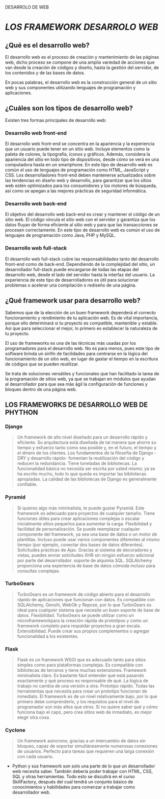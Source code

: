 DESARROLO DE WEB 

# *LOS FRAMEWORK DESARROLO WEB*

## ¿Qué es el desarrollo web?

El desarrollo web es el proceso de creación y mantenimiento de las páginas web, dicho proceso se compone de una amplia variedad de acciones que van desde la creación de códigos y diseño, hasta la gestión del servidor, de los contenidos y de las bases de datos.  

En pocas palabras, el desarrollo web es la construcción general de un sitio web y sus componentes utilizando lenguajes de programación y aplicaciones.

## ¿Cuáles son los tipos de desarrollo web?

Existen tres formas principales de desarrollo web:

### Desarrollo web front-end

 El desarrollo web front-end se concentra en la apariencia y la experiencia que un usuario puede tener en un sitio web. Incluye elementos como la paleta de colores, la tipografía, íconos y gráficos. Además, considera la apariencia del sitio en todo tipo de dispositivos, desde cómo se verá en una computadora hasta en un smartphone.
 En este tipo de desarrollo web es común el uso de lenguajes de programación como HTML, JavaScript y CSS.
 Los desarrolladores front-end deben mantenerse actualizados sobre las tendencias en diseño web y desarrollo, para garantizar que los sitios web estén optimizados para los consumidores y los motores de búsqueda, así como se apegan a las mejores prácticas de seguridad informática.

### Desarrollo web back-end

 El objetivo del desarrollo web back-end es crear y mantener el código de un sitio web. El código vincula el sitio web con el servidor y garantiza que los datos fluyan de forma eficiente al sitio web y para que las transacciones se procesen correctamente.
 En este tipo de desarrollo web es común el uso de lenguajes de programación como Java, PHP y MySQL.

### Desarrollo web full-stack

 El desarrollo web full-stack cubre las responsabilidades tanto del desarrollo front-end como de back-end. 
 Dependiendo de la complejidad del sitio, un desarrollador full-stack puede encargarse de todas las etapas del desarrollo web, desde el lado del servidor hasta la interfaz del usuario. La experiencia de este tipo de desarrolladores es útil para solucionar problemas o acelerar una compilación o rediseño de una página.

## ¿Qué framework usar para desarrollo web? 

Sabemos que de la elección de un buen framework dependerá el correcto funcionamiento y rendimiento de tu aplicación web. Es de vital importancia, porque ello determinará si tu proyecto es compatible, mantenible y estable. Así que para seleccionar el mejor, lo primero es establecer la naturaleza de tu proyecto. 

El uso de frameworks es una de las técnicas más usadas por los programadores para el desarrollo web. No es para menos, pues este tipo de software brinda un sinfín de facilidades para centrarse en la lógica del funcionamiento de un sitio web, en lugar de gastar el tiempo en la escritura de códigos que se pueden reutilizar.

Se trata de soluciones versátiles y funcionales que han facilitado la tarea de la programación de sitios web, ya que se trabajan en módulos que ayudan al desarrollador para que sea más ágil la configuración de funciones y bloques dentro de una página web.

## **LOS FRAMEWORKS DE DESARROLLO WEB DE PHYTHON**

### Django

 > Un framework de alto nivel diseñado para un desarrollo rápido y eficiente. Su arquitectura está diseñada de tal manera que ahorre su tiempo y esfuerzo tanto como sea posible y, en el futuro, el tiempo y el dinero de los clientes. Los fundamentos de la filosofía de Django -DRY y desarrollo rápido- fomentan la reutilización del código y reducen la redundancia.
 Tiene toneladas de bibliotecas. La funcionalidad básica no necesita ser escrita por usted mismo; ya se ha escrito mucho, todo lo que queda es importar las bibliotecas apropiadas. La calidad de las bibliotecas de Django es generalmente confiable.

### Pyramid

 > Si quieres algo más minimalista, te puede gustar Pyramid. Este framework es adecuado para proyectos de cualquier tamaño. Tiene funciones útiles para crear aplicaciones complejas o escalar inicialmente sitios pequeños para aumentar la carga.
 Flexibilidad y facilidad de personalización. Se puede reemplazar cualquier componente del framework, ya sea una base de datos o un motor de plantillas. Incluso puede usar varios componentes diferentes al mismo tiempo (por ejemplo, conectar dos bases de datos diferentes).
 Solicitudes prácticas de Ajax. Gracias al sistema de decoradores y vistas, puedes enviar solicitudes XHR sin ningún esfuerzo adicional por parte del desarrollador.
 soporte de alquimia SQL. SQLAlchemy proporciona una experiencia de base de datos cómoda incluso para consultas complejas.

### TurboGears

 > TurboGears es un framework de código abierto para el desarrollo rápido de aplicaciones que funcionan con datos. Es compatible con SQLAlchemy, Genshi, WebOb y Repoze, por lo que TurboGears es ideal para cualquier sistema que necesite un buen soporte de base de datos.
 Flexibilidad. TurboGears se puede utilizar como un microframeworkpara la creación rápida de prototipos y como un framework completo para respaldar proyectos a gran escala.
Extensibilidad. Puede crear sus propios complementos o agregar funcionalidad a los existentes.

### Flask

 > Flask es un framework WSGI que es adecuado tanto para sitios simples como para plataformas complejas. Es compatible con bibliotecas de terceros y tiene muchas extensiones.
 Framework minimalista claro. Es bastante fácil entender qué está pasando exactamente y qué proceso es responsable de qué. La lógica de trabajo no cambia de una versión a otra.
 Prototipo rápido. Todas las herramientas que necesita para crear un prototipo funcionan de inmediato.
 El framework es de un nivel relativamente bajo, por lo que primero debe comprenderlo, y los requisitos para el nivel de programador son más altos que otros. Si no quiere saber qué y cómo funciona bajo el capó, pero crea sitios web de inmediato, es mejor elegir otra cosa.

### Cyclone

 > Un framework asíncrono, gracias a un intercambio de datos sin bloqueo, capaz de soportar simultáneamente numerosas conexiones de usuarios. Perfecto para tareas que requieren una larga conexión con cada usuario.

* Python y sus framework son solo una parte de lo que un desarrollador web necesita saber. También debería poder trabajar con HTML, CSS, SQL y otras herramientas. Todo esto se discutirá en el curso SkillFactory, después del cual tendrá un conjunto básico de conocimientos y habilidades para comenzar a trabajar como desarrollador web.

